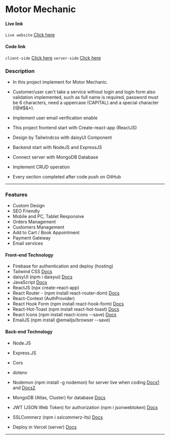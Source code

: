 # Motor Mechanic

#### Live link

`Live website` [Click here](https://motor-mechanic-com.web.app/)

<!-- `client-side` [Click here](https://motor-mechanic-com.web.app/) -->
<!-- `server-side` [Click here](https://motor-mechanic-backend.vercel.app/) -->

#### Code link

<!-- `GitHub` [Click here](https://github.com/nurulcse7/motor-mechanic-frontend) -->

`client-side` [Click here](https://github.com/nurulcse7/motor-mechanic-frontend)
`server-side` [Click here](https://github.com/nurulcse7/motor-mechanic-backend)

### Description

- In this project implement for Motor Mechanic.
- Customer/user can't take a service without login and login form also validation implemented, such as full
  name is required, password must be 6 characters, need a uppercase (CAPITAL) and a special character (!@#$&\*).
- Implement user email verification enable

- This project frontend start with Create-react-app (ReactJS)
- Design by Tailwindcss with daisyUI Component
- Backend start with NodeJS and ExpressJS
- Connect server with MongoDB Database
- Implement CRUD operation
- Every section completed after code push on GitHub

---

### Features

- Custom Design
- SEO Friendly
- Mobile and PC, Tablet Responsive
- Orders Management
- Customers Management
- Add to Cart / Book Appointment
- Payment Gateway
- Email services
  <!-- - Shipping Management  -->
  <!-- - Invoice Printing  -->

#### Front-end Technology

- Firebase for authentication and deploy (hosting)
- Tailwind CSS [Docs](https://tailwindcss.com/docs/guides/create-react-app)
- daisyUI (npm i daisyui) [Docs](https://daisyui.com/docs/install/)
- JavaScript [Docs]()
- ReactJS (npx create-react-app)
- React Router - (npm install react-router-dom) [Docs](https://reactrouter.com/en/main)
- React-Context (AuthProvider)
- React Hook Form (npm install react-hook-form) [Docs](https://react-hook-form.com/)
- React-Hot-Toast (npm install react-hot-toast) [Docs](https://react-hot-toast.com/docs)
- React Icons (npm install react-icons --save) [Docs](https://react-icons.github.io/react-icons/)
- EmailJS (npm install @emailjs/browser --save)

#### Back-end Technology

- Node.JS
- Express.JS
- Cors
- dotenv
- Nodemon (npm install -g nodemon)
  for server live when coding [Docs1](https://nodemon.io/) and [Docs2](https://www.npmjs.com/package/nodemon)

- MongoDB (Atlas, Cluster) for database [Docs](https://cloud.mongodb.com/)
- JWT (JSON Web Token) for authorization (npm i jsonwebtoken) [Docs](https://www.npmjs.com/package/jsonwebtoken)
- SSLCommerz (npm i sslcommerz-lts) [Docs](https://github.com/nurulcse7/SSLCommerz-NodeJS)
- Deploy in Vercel (server) [Docs](https://vercel.com/dashboard)

---
